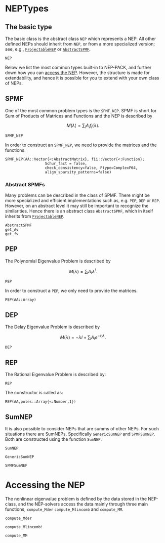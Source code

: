 # NEPTypes

## The basic type
The basic class is the abstract class `NEP` which represents
a NEP. All other defined NEPs should inherit from `NEP`, or from a more
specialized version; see, e.g., [`ProjectableNEP`](transformations.md#NonlinearEigenproblems.NEPTypes.ProjectableNEP) or [`AbstractSPMF`](types.md#NonlinearEigenproblems.NEPTypes.AbstractSPMF).

```@docs
NEP
```


Below we list the most common types built-in to NEP-PACK, and further down how you can [access the NEP](types.md#accessNEP).
However, the structure is made for extendability, and hence it is possible for you to extend with your own class of NEPs.

## SPMF
One of the most common problem types is the `SPMF_NEP`.
SPMF is short for Sum of Products of Matrices and Functions and the NEP is described by
```math
M(λ) = \sum_{i} A_i f_i(λ).
```

```@docs
SPMF_NEP
```

In order to construct an `SPMF_NEP`, we need to provide
the matrices and the functions.

```@docs
SPMF_NEP(AA::Vector{<:AbstractMatrix}, fii::Vector{<:Function};
                  Schur_fact = false,
                  check_consistency=false, Ftype=ComplexF64,
                  align_sparsity_patterns=false)
```

### Abstract SPMFs
Many problems can be described in the class of SPMF.
There might be more specialized and efficient implementations such as, e.g. `PEP`, `DEP` or `REP`.
However, on an abstract level it may still be important to recognize the similarities.
Hence there is an abstract class `AbstractSPMF`, which in itself inherits from [`ProjectableNEP`](transformations.md#NonlinearEigenproblems.NEPTypes.ProjectableNEP).
```@docs
AbstractSPMF
get_Av
get_fv
```


## PEP
The Polynomial Eigenvalue Problem is described by
```math
M(λ) = \sum_{i} A_i λ^i.
```

```@docs
PEP
```

In order to construct a `PEP`, we only need to provide
the matrices.

```@docs
PEP(AA::Array)
```


## DEP
The Delay Eigenvalue Problem is described by
```math
M(λ) = -λI + \sum_{i} A_i e^{-τ_i λ}.
```

```@docs
DEP
```

## REP
The Rational Eigenvalue Problem is described by:

```@docs
REP
```
The constructor is called as:

```@docs
REP(AA,poles::Array{<:Number,1})
```


## SumNEP
It is also possible to consider NEPs that are summs of other NEPs. For such situations
there are SumNEPs. Specifically `GenericSumNEP` and `SPMFSumNEP`. Both are constructed using
the function `SumNEP`.

```@docs
SumNEP
```
```@docs
GenericSumNEP
```
```@docs
SPMFSumNEP
```


# Accessing the NEP
<a name="accessNEP"></a>

The nonlinear eigenvalue problem is defined by the data
stored in the NEP-class, and the NEP-solvers access
the data mainly through three main functions, `compute_Mder`
`compute_Mlincomb` and `compute_MM`.

```@docs
compute_Mder
```

```@docs
compute_Mlincomb!
```

```@docs
compute_MM
```
